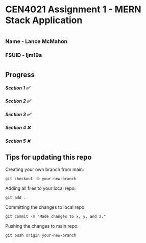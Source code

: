 # CEN4021 Assignment 1 - MERN Stack Application
#
### Name - Lance McMahon
### FSUID - ljm19a
#

## Progress

##### Section 1 ✅
##### Section 2 ✅
##### Section 3 ✅
##### Section 4 ❌
##### Section 5 ❌

## Tips for updating this repo

Creating your own branch from main:
```
git checkout -b your-new-branch
```

Adding all files to your local repo:
```
git add .
```

Committing the changes to local repo:
```
git commit -m "Made changes to x, y, and z."
```

Pushing the changes to main repo:
```
git push origin your-new-branch
```
